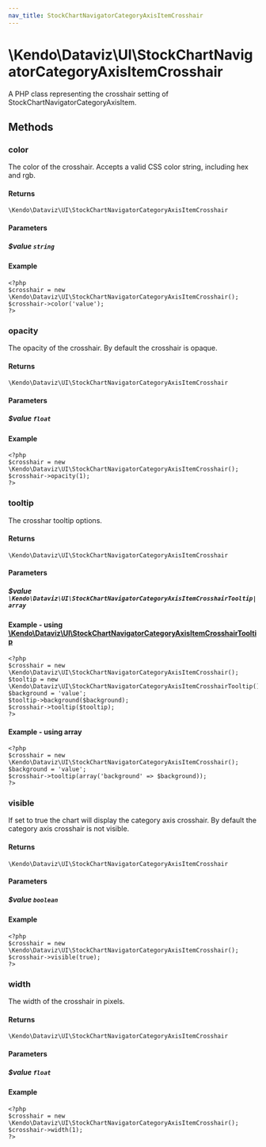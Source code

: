 ```yaml
---
nav_title: StockChartNavigatorCategoryAxisItemCrosshair
---
```


# \Kendo\Dataviz\UI\StockChartNavigatorCategoryAxisItemCrosshair

A PHP class representing the crosshair setting of StockChartNavigatorCategoryAxisItem.


## Methods

### color
The color of the crosshair. Accepts a valid CSS color string, including hex and rgb.

#### Returns
`\Kendo\Dataviz\UI\StockChartNavigatorCategoryAxisItemCrosshair`

#### Parameters

##### $value `string`



#### Example 
    <?php
    $crosshair = new \Kendo\Dataviz\UI\StockChartNavigatorCategoryAxisItemCrosshair();
    $crosshair->color('value');
    ?>

### opacity
The opacity of the crosshair. By default the crosshair is opaque.

#### Returns
`\Kendo\Dataviz\UI\StockChartNavigatorCategoryAxisItemCrosshair`

#### Parameters

##### $value `float`



#### Example 
    <?php
    $crosshair = new \Kendo\Dataviz\UI\StockChartNavigatorCategoryAxisItemCrosshair();
    $crosshair->opacity(1);
    ?>

### tooltip

The crosshar tooltip options.

#### Returns
`\Kendo\Dataviz\UI\StockChartNavigatorCategoryAxisItemCrosshair`

#### Parameters

##### $value `\Kendo\Dataviz\UI\StockChartNavigatorCategoryAxisItemCrosshairTooltip|array`


#### Example - using [\Kendo\Dataviz\UI\StockChartNavigatorCategoryAxisItemCrosshairTooltip](/kendo-ui/api/wrappers/php/Kendo/Dataviz/UI/StockChartNavigatorCategoryAxisItemCrosshairTooltip)
    <?php
    $crosshair = new \Kendo\Dataviz\UI\StockChartNavigatorCategoryAxisItemCrosshair();
    $tooltip = new \Kendo\Dataviz\UI\StockChartNavigatorCategoryAxisItemCrosshairTooltip();
    $background = 'value';
    $tooltip->background($background);
    $crosshair->tooltip($tooltip);
    ?>

#### Example - using array

    <?php
    $crosshair = new \Kendo\Dataviz\UI\StockChartNavigatorCategoryAxisItemCrosshair();
    $background = 'value';
    $crosshair->tooltip(array('background' => $background));
    ?>

### visible
If set to true the chart will display the category axis crosshair. By default the category axis crosshair is not visible.

#### Returns
`\Kendo\Dataviz\UI\StockChartNavigatorCategoryAxisItemCrosshair`

#### Parameters

##### $value `boolean`



#### Example 
    <?php
    $crosshair = new \Kendo\Dataviz\UI\StockChartNavigatorCategoryAxisItemCrosshair();
    $crosshair->visible(true);
    ?>

### width
The width of the crosshair in pixels.

#### Returns
`\Kendo\Dataviz\UI\StockChartNavigatorCategoryAxisItemCrosshair`

#### Parameters

##### $value `float`



#### Example 
    <?php
    $crosshair = new \Kendo\Dataviz\UI\StockChartNavigatorCategoryAxisItemCrosshair();
    $crosshair->width(1);
    ?>

